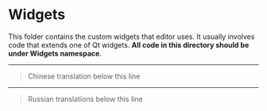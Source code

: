 # Widgets

This folder contains the custom widgets that editor uses.
It usually involves code that extends one of Qt widgets. 
**All code in this directory should be under Widgets namespace**.

---

> Chinese translation below this line

---

> Russian translations below this line
